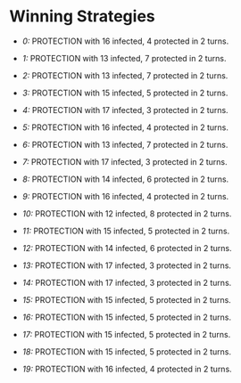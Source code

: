 # Winning Strategies

* _0:_ PROTECTION with 16 infected, 4 protected in 2 turns.


* _1:_ PROTECTION with 13 infected, 7 protected in 2 turns.


* _2:_ PROTECTION with 13 infected, 7 protected in 2 turns.


* _3:_ PROTECTION with 15 infected, 5 protected in 2 turns.


* _4:_ PROTECTION with 17 infected, 3 protected in 2 turns.


* _5:_ PROTECTION with 16 infected, 4 protected in 2 turns.


* _6:_ PROTECTION with 13 infected, 7 protected in 2 turns.


* _7:_ PROTECTION with 17 infected, 3 protected in 2 turns.


* _8:_ PROTECTION with 14 infected, 6 protected in 2 turns.


* _9:_ PROTECTION with 16 infected, 4 protected in 2 turns.


* _10:_ PROTECTION with 12 infected, 8 protected in 2 turns.


* _11:_ PROTECTION with 15 infected, 5 protected in 2 turns.


* _12:_ PROTECTION with 14 infected, 6 protected in 2 turns.


* _13:_ PROTECTION with 17 infected, 3 protected in 2 turns.


* _14:_ PROTECTION with 17 infected, 3 protected in 2 turns.


* _15:_ PROTECTION with 15 infected, 5 protected in 2 turns.


* _16:_ PROTECTION with 15 infected, 5 protected in 2 turns.


* _17:_ PROTECTION with 15 infected, 5 protected in 2 turns.


* _18:_ PROTECTION with 15 infected, 5 protected in 2 turns.


* _19:_ PROTECTION with 16 infected, 4 protected in 2 turns.


